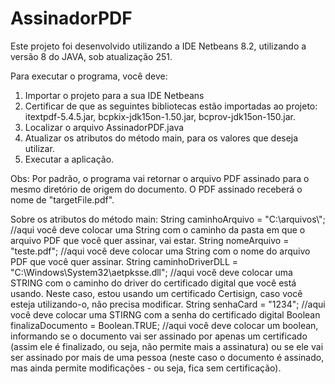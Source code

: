 # AssinadorPDF
Este projeto foi desenvolvido utilizando a IDE Netbeans 8.2, utilizando a versão 8 do JAVA, sob atualização 251.

Para executar o programa, você deve:
1) Importar o projeto para a sua IDE Netbeans
2) Certificar de que as seguintes bibliotecas estão importadas ao projeto: itextpdf-5.4.5.jar, bcpkix-jdk15on-1.50.jar, bcprov-jdk15on-150.jar.
3) Localizar o arquivo AssinadorPDF.java
4) Atualizar os atributos do método main, para os valores que deseja utilizar.
5) Executar a aplicação.

Obs: Por padrão, o programa vai retornar o arquivo PDF assinado para o mesmo diretório de origem do documento. O PDF assinado receberá o nome de "targetFile.pdf".


Sobre os atributos do método main:
  String caminhoArquivo = "C:\\arquivos\\";   //aqui você deve colocar uma String com o caminho da pasta em que o arquivo PDF que você quer assinar, vai estar.
  String nomeArquivo = "teste.pdf";     //aqui você deve colocar uma String com o nome do arquivo PDF que você quer assinar.
  String caminhoDriverDLL = "C:\\Windows\\System32\\aetpksse.dll";     //aqui você deve colocar uma STRING com o caminho do driver do certificado digital que você está usando. Neste caso, estou usando um certificado Certisign, caso você esteja utilizando-o, não precisa modificar.
  String senhaCard = "1234";     //aqui você deve colocar uma STIRNG com a senha do certificado digital
  Boolean finalizaDocumento = Boolean.TRUE;     //aqui você deve colocar um boolean, informando se o documento vai ser assinado por apenas um certificado (assim ele é finalizado, ou seja, não permite mais a assinatura) ou se ele vai ser assinado por mais de uma pessoa (neste caso o documento é assinado, mas ainda permite modificações - ou seja, fica sem certificação).
